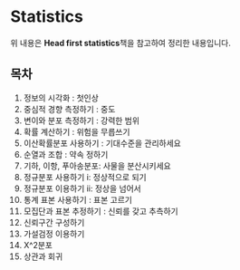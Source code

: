 # Statistics
위 내용은 **Head first statistics**책을 참고하여 정리한 내용입니다.

## 목차
1. 정보의 시각화 : 첫인상
2. 중심적 경향 측정하기 : 중도
3. 변이와 분포 측정하기 : 강력한 범위
4. 확률 계산하기 : 위험을 무릅쓰기
5. 이산확률분포 사용하기 : 기대수준을 관리하세요
6. 순열과 조합 : 약속 정하기
7. 기하, 이항, 푸아송분포: 사물을 분산시키세요
8. 정규분포 사용하기 i: 정상적으로 되기
9. 정규분포 이용하기 ii: 정상을 넘어서
10. 통계 표본 사용하기 : 표본 고르기
11. 모집단과 표본 추정하기 : 신뢰를 갖고 추측하기
12. 신뢰구간 구성하기
13. 가설검정 이용하기
14. X^2분포
15. 상관과 회귀
